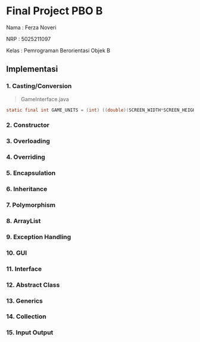 # Final Project PBO B

Nama  : Ferza Noveri

NRP   : 5025211097

Kelas : Pemrograman Berorientasi Objek B

Implementasi
-----

### 1. Casting/Conversion

>GameInterface.java
```java
static final int GAME_UNITS = (int) ((double)(SCREEN_WIDTH*SCREEN_HEIGHT)/UNIT_SIZE);
```

### 2. Constructor



### 3. Overloading

### 4. Overriding

### 5. Encapsulation

### 6. Inheritance

### 7. Polymorphism

### 8. ArrayList

### 9. Exception Handling

### 10. GUI

### 11. Interface

### 12. Abstract Class

### 13. Generics
### 14. Collection
### 15. Input Output 

